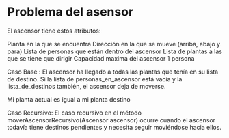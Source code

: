 # Problema del asensor

El ascensor tiene estos atributos:

Planta en la que se encuentra
Dirección en la que se mueve (arriba, abajo y para)
Lista de personas que están dentro del ascensor
Lista de plantas a las que se tiene que dirigir
Capacidad maxima del ascensor 1 persona

Caso Base :
El ascensor ha llegado a todas las plantas que tenía en su lista de destino.
Si la lista de personas_en_ascensor está vacía y la lista_de_destinos también, el ascensor deja de moverse.

Mi planta actual es igual a mi planta destino 

Caso Recursivo:
El caso recursivo en el método moverAscensorRecursivo(Ascensor ascensor) ocurre cuando el ascensor todavía tiene destinos pendientes y necesita seguir moviéndose hacia ellos.